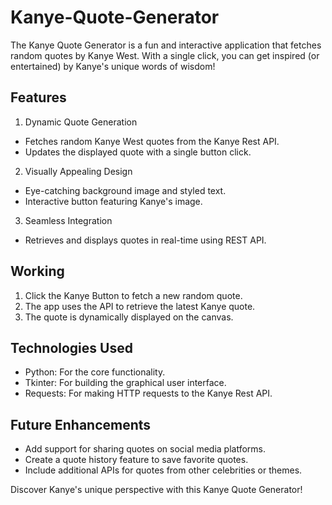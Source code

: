 # Kanye-Quote-Generator
The Kanye Quote Generator is a fun and interactive application that fetches random quotes by Kanye West. With a single click, you can get inspired (or entertained) by Kanye's unique words of wisdom!

## Features
1. Dynamic Quote Generation
- Fetches random Kanye West quotes from the Kanye Rest API.
- Updates the displayed quote with a single button click.
2. Visually Appealing Design
- Eye-catching background image and styled text.
- Interactive button featuring Kanye's image.
3. Seamless Integration
- Retrieves and displays quotes in real-time using REST API.

## Working
1. Click the Kanye Button to fetch a new random quote.
2. The app uses the API to retrieve the latest Kanye quote.
3. The quote is dynamically displayed on the canvas.

## Technologies Used
- Python: For the core functionality.
- Tkinter: For building the graphical user interface.
- Requests: For making HTTP requests to the Kanye Rest API.

## Future Enhancements
- Add support for sharing quotes on social media platforms.
- Create a quote history feature to save favorite quotes.
- Include additional APIs for quotes from other celebrities or themes.

Discover Kanye's unique perspective with this Kanye Quote Generator!
